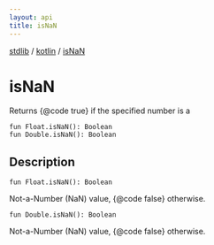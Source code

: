 ```yaml
---
layout: api
title: isNaN
---
```

[stdlib](../index.md) / [kotlin](index.md) / [isNaN](isNaN.md)

# isNaN
Returns {@code true} if the specified number is a
```
fun Float.isNaN(): Boolean
fun Double.isNaN(): Boolean
```
## Description
```
fun Float.isNaN(): Boolean
```
Not-a-Number (NaN) value, {@code false} otherwise.

```
fun Double.isNaN(): Boolean
```
Not-a-Number (NaN) value, {@code false} otherwise.

